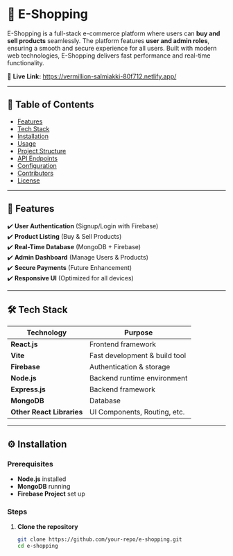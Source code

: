 # 🛒 E-Shopping

E-Shopping is a full-stack e-commerce platform where users can **buy and sell products** seamlessly. The platform features **user and admin roles**, ensuring a smooth and secure experience for all users. Built with modern web technologies, E-Shopping delivers fast performance and real-time functionality.

🔗 **Live Link:** https://vermillion-salmiakki-80f712.netlify.app/

---

## 📌 Table of Contents

- [Features](#features)
- [Tech Stack](#tech-stack)
- [Installation](#installation)
- [Usage](#usage)
- [Project Structure](#project-structure)
- [API Endpoints](#api-endpoints)
- [Configuration](#configuration)
- [Contributors](#contributors)
- [License](#license)

---

## 🚀 Features

✔️ **User Authentication** (Signup/Login with Firebase)  
✔️ **Product Listing** (Buy & Sell Products)  
✔️ **Real-Time Database** (MongoDB + Firebase)  
✔️ **Admin Dashboard** (Manage Users & Products)  
✔️ **Secure Payments** (Future Enhancement)  
✔️ **Responsive UI** (Optimized for all devices)  

---

## 🛠 Tech Stack

| Technology      | Purpose                         |
|----------------|---------------------------------|
| **React.js**   | Frontend framework             |
| **Vite**       | Fast development & build tool  |
| **Firebase**   | Authentication & storage       |
| **Node.js**    | Backend runtime environment    |
| **Express.js** | Backend framework              |
| **MongoDB**    | Database                        |
| **Other React Libraries** | UI Components, Routing, etc. |

---

## ⚙️ Installation

### Prerequisites
- **Node.js** installed
- **MongoDB** running
- **Firebase Project** set up

### Steps
1. **Clone the repository**  
   ```sh
   git clone https://github.com/your-repo/e-shopping.git
   cd e-shopping

